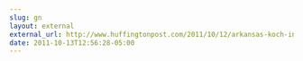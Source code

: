```yaml
---
slug: gn
layout: external
external_url: http://www.huffingtonpost.com/2011/10/12/arkansas-koch-industries-plant-high-rates-of-cancer_n_1007148.html
date: 2011-10-13T12:56:28-05:00
---
```

